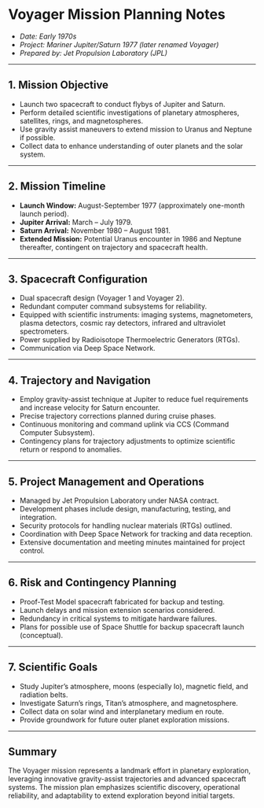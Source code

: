 # Voyager Mission Planning Notes

- *Date: Early 1970s*
- *Project: Mariner Jupiter/Saturn 1977 (later renamed Voyager)*
- *Prepared by: Jet Propulsion Laboratory (JPL)*

---

## 1. Mission Objective
- Launch two spacecraft to conduct flybys of Jupiter and Saturn.
- Perform detailed scientific investigations of planetary atmospheres, satellites, rings, and magnetospheres.
- Use gravity assist maneuvers to extend mission to Uranus and Neptune if possible.
- Collect data to enhance understanding of outer planets and the solar system.

---

## 2. Mission Timeline
- **Launch Window:** August-September 1977 (approximately one-month launch period).
- **Jupiter Arrival:** March – July 1979.
- **Saturn Arrival:** November 1980 – August 1981.
- **Extended Mission:** Potential Uranus encounter in 1986 and Neptune thereafter, contingent on trajectory and spacecraft health.

---

## 3. Spacecraft Configuration
- Dual spacecraft design (Voyager 1 and Voyager 2).
- Redundant computer command subsystems for reliability.
- Equipped with scientific instruments: imaging systems, magnetometers, plasma detectors, cosmic ray detectors, infrared and ultraviolet spectrometers.
- Power supplied by Radioisotope Thermoelectric Generators (RTGs).
- Communication via Deep Space Network.

---

## 4. Trajectory and Navigation
- Employ gravity-assist technique at Jupiter to reduce fuel requirements and increase velocity for Saturn encounter.
- Precise trajectory corrections planned during cruise phases.
- Continuous monitoring and command uplink via CCS (Command Computer Subsystem).
- Contingency plans for trajectory adjustments to optimize scientific return or respond to anomalies.

---

## 5. Project Management and Operations
- Managed by Jet Propulsion Laboratory under NASA contract.
- Development phases include design, manufacturing, testing, and integration.
- Security protocols for handling nuclear materials (RTGs) outlined.
- Coordination with Deep Space Network for tracking and data reception.
- Extensive documentation and meeting minutes maintained for project control.

---

## 6. Risk and Contingency Planning
- Proof-Test Model spacecraft fabricated for backup and testing.
- Launch delays and mission extension scenarios considered.
- Redundancy in critical systems to mitigate hardware failures.
- Plans for possible use of Space Shuttle for backup spacecraft launch (conceptual).

---

## 7. Scientific Goals
- Study Jupiter’s atmosphere, moons (especially Io), magnetic field, and radiation belts.
- Investigate Saturn’s rings, Titan’s atmosphere, and magnetosphere.
- Collect data on solar wind and interplanetary medium en route.
- Provide groundwork for future outer planet exploration missions.

---

## Summary
The Voyager mission represents a landmark effort in planetary exploration, leveraging innovative gravity-assist trajectories and advanced spacecraft systems. The mission plan emphasizes scientific discovery, operational reliability, and adaptability to extend exploration beyond initial targets.
